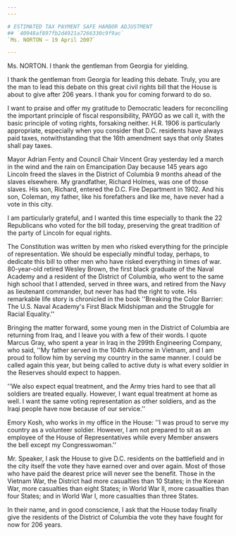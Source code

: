 ```yaml
---
---

# ESTIMATED TAX PAYMENT SAFE HARBOR ADJUSTMENT
## `40948af897fb2d4921a7266330c9f9ac`
`Ms. NORTON — 19 April 2007`

---
```



Ms. NORTON. I thank the gentleman from Georgia for yielding.

I thank the gentleman from Georgia for leading this debate. Truly, 
you are the man to lead this debate on this great civil rights bill 
that the House is about to give after 206 years. I thank you for coming 
forward to do so.

I want to praise and offer my gratitude to Democratic leaders for 
reconciling the important principle of fiscal responsibility, PAYGO as 
we call it, with the basic principle of voting rights, forsaking 
neither. H.R. 1906 is particularly appropriate, especially when you 
consider that D.C. residents have always paid taxes, notwithstanding 
that the 16th amendment says that only States shall pay taxes.

Mayor Adrian Fenty and Council Chair Vincent Gray yesterday led a 
march in the wind and the rain on Emancipation Day because 145 years 
ago Lincoln freed the slaves in the District of Columbia 9 months ahead 
of the slaves elsewhere. My grandfather, Richard Holmes, was one of 
those slaves. His son, Richard, entered the D.C. Fire Department in 
1902. And his son, Coleman, my father, like his forefathers and like 
me, have never had a vote in this city.

I am particularly grateful, and I wanted this time especially to 
thank the 22 Republicans who voted for the bill today, preserving the 
great tradition of the party of Lincoln for equal rights.

The Constitution was written by men who risked everything for the 
principle of representation. We should be especially mindful today, 
perhaps, to dedicate this bill to other men who have risked everything 
in times of war. 80-year-old retired Wesley Brown, the first black 
graduate of the Naval Academy and a resident of the District of 
Columbia, who went to the same high school that I attended, served in 
three wars, and retired from the Navy as lieutenant commander, but 
never has had the right to vote. His remarkable life story is 
chronicled in the book ''Breaking the Color Barrier: The U.S. Naval 
Academy's First Black Midshipman and the Struggle for Racial 
Equality.''

Bringing the matter forward, some young men in the District of 
Columbia are returning from Iraq, and I leave you with a few of their 
words. I quote Marcus Gray, who spent a year in Iraq in the 299th 
Engineering Company, who said, ''My father served in the 104th Airborne 
in Vietnam, and I am proud to follow him by serving my country in the 
same manner. I could be called again this year, but being called to 
active duty is what every soldier in the Reserves should expect to 
happen.

''We also expect equal treatment, and the Army tries hard to see that 
all soldiers are treated equally. However, I want equal treatment at 
home as well. I want the same voting representation as other soldiers, 
and as the Iraqi people have now because of our service.''

Emory Kosh, who works in my office in the House: ''I was proud to 
serve my country as a volunteer soldier. However, I am not prepared to 
sit as an employee of the House of Representatives while every Member 
answers the bell except my Congresswoman.''

Mr. Speaker, I ask the House to give D.C. residents on the 
battlefield and in the city itself the vote they have earned over and 
over again. Most of those who have paid the dearest price will never 
see the benefit. Those in the Vietnam War, the District had more 
casualties than 10 States; in the Korean War, more casualties than 
eight States; in World War II, more casualties than four States; and in 
World War I, more casualties than three States.

In their name, and in good conscience, I ask that the House today 
finally give the residents of the District of Columbia the vote they 
have fought for now for 206 years.
